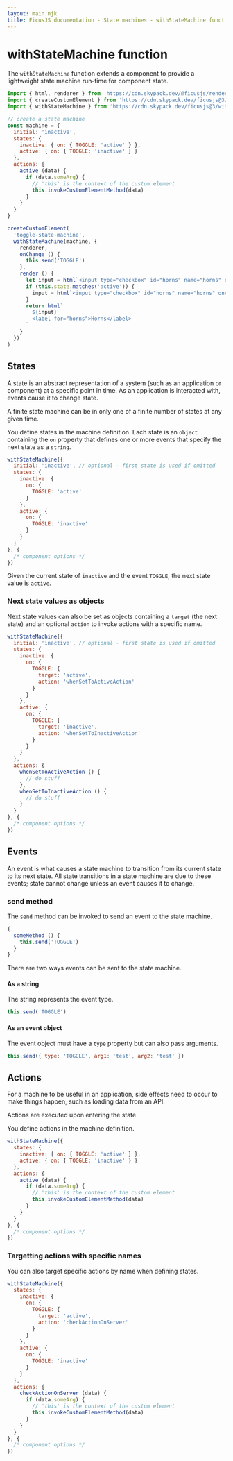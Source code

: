 ```yaml
---
layout: main.njk
title: FicusJS documentation - State machines - withStateMachine function
---
```

# withStateMachine function

The `withStateMachine` function extends a component to provide a lightweight state machine run-time for component state.

```js
import { html, renderer } from 'https://cdn.skypack.dev/@ficusjs/renderers@3/htm'
import { createCustomElement } from 'https://cdn.skypack.dev/ficusjs@3/custom-element'
import { withStateMachine } from 'https://cdn.skypack.dev/ficusjs@3/with-state-machine'

// create a state machine
const machine = {
  initial: 'inactive',
  states: {
    inactive: { on: { TOGGLE: 'active' } },
    active: { on: { TOGGLE: 'inactive' } }
  },
  actions: {
    active (data) {
      if (data.someArg) {
        // 'this' is the context of the custom element
        this.invokeCustomElementMethod(data)
      }
    }
  }
}

createCustomElement(
  'toggle-state-machine',
  withStateMachine(machine, {
    renderer,
    onChange () {
      this.send('TOGGLE')
    },
    render () {
      let input = html`<input type="checkbox" id="horns" name="horns" onchange="${this.onChange}">`
      if (this.state.matches('active')) {
        input = html`<input type="checkbox" id="horns" name="horns" onchange="${this.onChange}" checked>`
      }
      return html`
        ${input}
        <label for="horns">Horns</label>
      `
    }
  })
)
```

## States

A state is an abstract representation of a system (such as an application or component) at a specific point in time.
As an application is interacted with, events cause it to change state.

A finite state machine can be in only one of a finite number of states at any given time.

You define states in the machine definition. Each state is an `object` containing the `on` property that defines one or more events that specify the next state as a `string`.

```js
withStateMachine({
  initial: 'inactive', // optional - first state is used if omitted
  states: {
    inactive: {
      on: {
        TOGGLE: 'active'
      }
    },
    active: {
      on: {
        TOGGLE: 'inactive'
      }
    }
  }
}, {
  /* component options */
})
```

Given the current state of `inactive` and the event `TOGGLE`, the next state value is `active`.

### Next state values as objects

Next state values can also be set as objects containing a `target` (the next state) and an optional `action` to invoke actions with a specific name.

```js
withStateMachine({
  initial: 'inactive', // optional - first state is used if omitted
  states: {
    inactive: {
      on: {
        TOGGLE: {
          target: 'active',
          action: 'whenSetToActiveAction'
        }
      }
    },
    active: {
      on: {
        TOGGLE: {
          target: 'inactive',
          action: 'whenSetToInactiveAction'
        }
      }
    }
  },
  actions: {
    whenSetToActiveAction () {
      // do stuff
    },
    whenSetToInactiveAction () {
      // do stuff
    }
  }
}, {
  /* component options */
})
```

## Events

An event is what causes a state machine to transition from its current state to its next state.
All state transitions in a state machine are due to these events; state cannot change unless an event causes it to change.

### send method

The `send` method can be invoked to send an event to the state machine.

```js
{
  someMethod () {
    this.send('TOGGLE')
  }
}
```

There are two ways events can be sent to the state machine.

#### As a string

The string represents the event type.

```js
this.send('TOGGLE')
```

#### As an event object

The event object must have a `type` property but can also pass arguments.

```js
this.send({ type: 'TOGGLE', arg1: 'test', arg2: 'test' })
```

## Actions

For a machine to be useful in an application, side effects need to occur to make things happen, such as loading data from an API.

Actions are executed upon entering the state.

You define actions in the machine definition.

```js
withStateMachine({
  states: {
    inactive: { on: { TOGGLE: 'active' } },
    active: { on: { TOGGLE: 'inactive' } }
  },
  actions: {
    active (data) {
      if (data.someArg) {
        // 'this' is the context of the custom element
        this.invokeCustomElementMethod(data)
      }
    }
  }
}, {
  /* component options */
})
```

### Targetting actions with specific names

You can also target specific actions by name when defining states.

```js
withStateMachine({
  states: {
    inactive: {
      on: {
        TOGGLE: {
          target: 'active',
          action: 'checkActionOnServer'
        }
      }
    },
    active: {
      on: {
        TOGGLE: 'inactive'
      }
    }
  },
  actions: {
    checkActionOnServer (data) {
      if (data.someArg) {
        // 'this' is the context of the custom element
        this.invokeCustomElementMethod(data)
      }
    }
  }
}, {
  /* component options */
})
```
